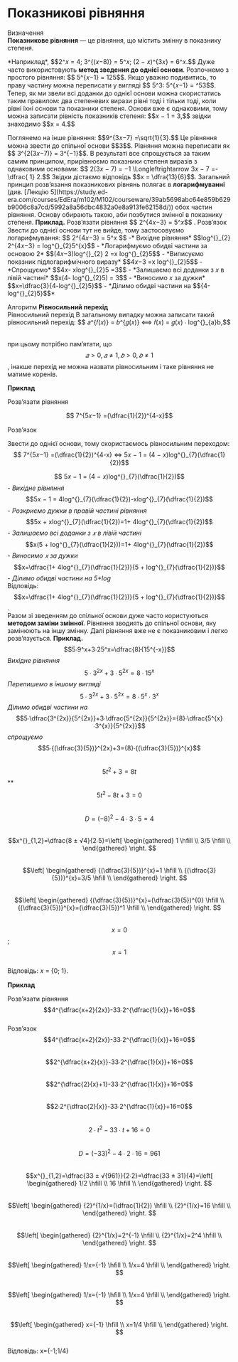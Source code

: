 # Показникові рівняння

<div class="space">
<div class="eoz-wrap">
<span class="eoz">Визначення</span>
<div class="eoz-text">
<b>Показникове рівняння</b> — це рівняння, що містить змінну в показнику степеня.
</div>

<p>*Наприклад*, $$2^𝑥 = 4; 3^{(𝑥−8)} = 5^𝑥; (2 − 𝑥)^{3𝑥} = 6^𝑥.$$     
Дуже часто використовують <b>метод зведення до однієї основи</b>.     
Розпочнемо з простого рівняння: $$ 5^{𝑥−1} = 125$$. Якщо уважно подивитись, то праву частину можна
переписати у вигляді $$ 5^3: 5^{𝑥−1} = ^53$$. Тепер, як ми звели всі доданки до однієї основи можна
скористатись таким правилом: два степеневих вирази рівні тоді і тільки тоді, коли рівні їхні
основи та показники степеня. Основи вже є однаковими, тому можна записати рівність показників
степеня: $$𝑥 − 1 = 3,$$ звідки знаходимо $$x = 4.$$      
<p>Поглянемо на інше рівняння: $$9^{3𝑥−7} =\sqrt{1}{3}.$$
Це рівняння можна звести до спільної основи $$3$$. Рівняння
можна переписати як $$ 3^{2(3𝑥−7)} = 3^{−1}$$. В результаті все спрощується за таким самим принципом,
прирівнюємо показники степеня виразів з однаковими основами: $$ 2(3𝑥 − 7) = −1 \Longleftrightarrow 3𝑥 − 7 =-\dfrac{ 1}
2.$$
Звідки дістаємо відповідь $$x = \dfra{13}{6}$$.       
Загальний принцип розв’язання показникових рівнянь полягає в <b>логарифмуванні</b> (див. [Лекцію 5](https://study.ed-era.com/courses/EdEra/m102/M102/courseware/39ab5698abc64e859b629b9006c8a7cd/5992a8a56dbc4832a0e8a913fe62158d/)) обох частин рівняння. Основу обирають такою, аби позбутися змінної в показнику степеня.        
<b>Приклад.</b>     
Розв’язати рівняння $$ 2^{4𝑥−3} = 5^𝑥$$       .       
Розв’язок
Звести до однієї основи тут не вийде, тому застосовуємо логарифмування:     
$$ 2^{4𝑥−3} = 5^𝑥 $$  -* Вихідне рівняння*    
 $$log^{}_{2} 2^{4𝑥−3} = log^{}_{2}5^{x}$$ - *Логарифмуємо обидві частини за основою 2*      
 $$(4𝑥−3)log^{}_{2} 2 =x log^{}_{2}5$$  - *Виписуємо показник підлогарифмічного виразу*      
 $$4𝑥−3 =x log^{}_{2}5$$  - *Cпрощуємо*    
 $$4𝑥- xlog^{}_{2}5 =3$$  - *Залишаємо всі доданки з 𝑥 в лівій частині*   
 $$x(4- log^{}_{2}5) = 3$$ - *Виносимо 𝑥 за дужки*     
 $$x=\dfrac{3}{4-log^{}_{2}5}$$ - *Ділимо обидві частини на $${4-log^{}_{2}5}$$*   
 
<div class="space">
<div class="alg-wrap">
<span class="alg">Алгоритм</span> <b>Рівносильний перехід</b>
<div class="alg-text"> Рівносильний перехід</b>      
 В загальному випадку можна записати такий рівносильний перехід:    
$$ 𝑎^{𝑓(𝑥)} = 𝑏^{𝑔(𝑥)} ⟺ 𝑓(𝑥) = 𝑔(𝑥) ∙ log^{}_{a}b,$$ 
</div>
</div>
</div><br>

при цьому потрібно пам’ятати, що $$𝑎 > 0, 𝑎 ≠ 1, 𝑏 > 0, 𝑏 ≠ 1$$, інакше перехід не можна назвати
рівносильним і таке рівняння не матиме коренів.     

<b>Приклад</b>
    
Розв’язати рівняння         

$$ 7^{5𝑥−1} =(\dfrac{1}{2})^{4-x}$$        

Розв’язок           

Звести до однієї основи, тому скористаємось рівносильним переходом:
$$ 7^{5𝑥−1} =(\dfrac{1}{2})^{4-x} ⇔ 5𝑥 − 1 = (4 − 𝑥)log^{}_{7}(\dfrac{1}{2})$$       

$$ 5𝑥 − 1 = (4 − 𝑥)log^{}_{7}(\dfrac{1}{2})$$ - *Вихідне рівняння*     
$$5𝑥 − 1 = 4log^{}_{7}(\dfrac{1}{2})-xlog^{}_{7}(\dfrac{1}{2})$$ - *Розкриємо дужки в правій частині рівняння*         
$$5x + xlog^{}_{7}(\dfrac{1}{2})=1+ 4log^{}_{7}(\dfrac{1}{2})$$ - *Залишаємо всі доданки з 𝑥 в лівій частині*        
$$x(5 + log^{}_{7}(\dfrac{1}{2}))=1+ 4log^{}_{7}(\dfrac{1}{2})$$ - *Виносимо 𝑥 за дужки*      
$$x=\dfrac{1+ 4log^{}_{7}(\dfrac{1}{2})}{5 + log^{}_{7}(\dfrac{1}{2})}$$ - *Ділимо обидві частини на 5+log*        
Відповідь: $$x=\dfrac{1+ 4log^{}_{7}(\dfrac{1}{2})}{5 + log^{}_{7}(\dfrac{1}{2})}$$.    
Разом зі зведенням до спільної основи дуже часто користуються <b>методом заміни змінної</b>.
Рівняння зводиять до спільної основи, яку замінюють на іншу змінну. Далі рівняння вже не є
показниковим і легко розв’язується. 
<b>Приклад.</b>     
$$5∙9^x+3∙25^x=\dfrac{8}{15^{-x}}$$  *Вихідне рівняння*   
$$5∙3^{2x}+3∙5^{2x}={8}∙{15^{x}}$$   *Перепишемо в іншому вигляді*
$$5∙3^{2x}+3∙5^{2x}={8}∙5^{x}∙3^{x}$$  *Ділимо обидві частини на*
$$5∙\dfrac{3^{2x}}{5^{2x}}+3∙\dfrac{5^{2x}}{5^{2x}}={8}∙\dfrac{5^{x}∙3^{x}}{5^{2x}}$$     *спрощуємо*          
$$5∙{(\dfrac{3}{5})}^{2x}+3={8}∙{(\dfrac{3}{5})}^{x}$$      
$$5t^2+3=8t$$  ** 
$$5t^2-8t+3=0$$     
$$D={(-8)}^2-4∙3∙5=4$$    
$$x^{}_{1,2}=\dfrac{8 ± √4}{2∙5}=\left[ \begin{gathered}
	1 \hfill \\
	3/5 \hfill \\
	\end{gathered}
	\right. $$  
	$$\left[ \begin{gathered}
	{(\dfrac{3}{5})}^{x}=1 \hfill \\
	{(\dfrac{3}{5})}^{x}=3/5 \hfill \\
	\end{gathered}
	\right. $$          
	$$\left[ \begin{gathered}
	{(\dfrac{3}{5})}^{x}=(\dfrac{3}{5})^{0} \hfill \\
	{(\dfrac{3}{5})}^{x}=(\dfrac{3}{5})^1 \hfill \\
	\end{gathered}
	\right. $$    
	$$x=0$$; 
	$$x=1$$     
Відповідь: 𝑥 = {0; 1}.     


<b>Приклад </b>

Розв’язати рівняння $$4^{\dfrac{x+2}{2x}}-33∙2^{\dfrac{1}{x}}+16=0$$     
Розв’язок       
$$4^{\dfrac{x+2}{2x}}-33∙2^{\dfrac{1}{x}}+16=0$$        
$$2^{\dfrac{x+2}{x}}-33∙2^{\dfrac{1}{x}}+16=0$$     
$$2^{\dfrac{2}{x}+1}-33∙2^{\dfrac{1}{x}}+16=0$$     
$$2∙2^{\dfrac{2}{x}}-33∙2^{\dfrac{1}{x}}+16=0$$     
$$2∙t^2-33∙t+16=0$$     
$$D=(-33)^2-4∙2∙16=961$$        
$$x^{}_{1,2}=\dfrac{33 ± √{961}}{2∙2}=\dfrac{33 ± 31}{4}=\left[ \begin{gathered}
	1/2 \hfill \\
	16 \hfill \\
	\end{gathered}
	\right. $$          
$$\left[ \begin{gathered}
	{2}^{1/x}=(\dfrac{1}{2}) \hfill \\
	{2}^{1/x}=16 \hfill \\
	\end{gathered}
	\right. $$          
$$\left[ \begin{gathered}
	{2}^{1/x}=2^{-1} \hfill \\
	{2}^{1/x}=2^4 \hfill \\
	\end{gathered}
	\right. $$          
$$\left[ \begin{gathered}
	1/x={-1} \hfill \\
	1/x=4 \hfill \\
	\end{gathered}
	\right. $$          
$$\left[ \begin{gathered}
	1/x={-1} \hfill \\
	1/x=4 \hfill \\
	\end{gathered}
	\right. $$      
$$\left[ \begin{gathered}
	x={-1} \hfill \\
	x=1/4 \hfill \\
	\end{gathered}
	\right. $$      
	Відповідь: x={-1;1/4}
	
	
	



